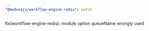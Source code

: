 ```yaml
---
"@medusajs/workflow-engine-redis": patch
---
```


fix(workflow-engine-redis): module option queueName wrongly used
